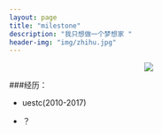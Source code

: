 ```yaml
---
layout: page
title: "milestone"
description: "我只想做一个梦想家 "
header-img: "img/zhihu.jpg"
---
```



<center>
    <p><img src="http://d.pcs.baidu.com/thumbnail/21de03b9f7033b5098c74aca76e2f587?fid=805840743-250528-592863785619218&time=1443600000&sign=FDTAER-DCb740ccc5511e5e8fedcff06b081203-3Aw0HjqhbztlitI2lnNmImWG8js%3D&rt=sh&expires=2h&r=636422741&sharesign=unknown&size=c710_u500&quality=100" align="center"></p>
</center>


###经历：


- uestc(2010-2017)

- ？








